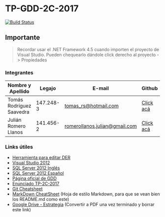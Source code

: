 ﻿# TP-GDD-2C-2017
[![Build Status](https://travis-ci.com/TomasRS/tp-gdd-2c-2017.svg?token=x8i3wwaW3bUTi6cU8yZK&branch=master)](https://travis-ci.com/TomasRS/tp-gdd-2c-2017)
## Importante
> Recordar usar el .NET Framework 4.5 cuando importen el proyecto de Visual Studio. Pueden chequearlo dándole click derecho al proyecto -> Propiedades

### Integrantes
Nombre y Apellido | Legajo | E-mail | Github | Líder
----------------- |------- | ------ | ------ | -----
Tomás Rodríguez Saavedra | 147.248-3 | tomas_rs@hotmail.com | [Click acá](https://github.com/TomasRS) | ✔
Julián Romero Llanos | 141.456-2 | romerollanos.julian@gmail.com | [Click acá](https://github.com/RomeroLlanosJulian) | ✖

### Links útiles
* [Herramienta para editar DER](http://www.yworks.com/downloads#yEd)
* [Visual Studio 2012](https://groups.google.com/forum/#!topic/gestiondedatos/JtVeli37uQM)
* [SQL Server 2012 Inglés](https://www.microsoft.com/en-US/download/details.aspx?id=29062)
* [SQL Server 2012 Español](https://www.microsoft.com/es-ES/download/details.aspx?id=29062)
* [Página oficial de GDD](https://sites.google.com/site/gestiondedatosutn/home)
* [Enunciado TP-2C-2017](https://drive.google.com/file/d/0B_t8j3nOHeJcbXFQdVhfN1FyX1E/view)
* [Git Cheatsheet](https://drive.google.com/file/d/0B_k1QNSnaW5UcTFTTlFoY3h5NWM/view?usp=sharing)
* [MarkDown CheatSheet](https://guides.github.com/pdfs/markdown-cheatsheet-online.pdf) (Hoja de estilo Markdown, para que se vean bien los README.md como este)
* [Google Drive - Estrategia](https://docs.google.com/document/d/1bDcIU4IbteI8onxQYTK2v4LGKrlOMhyKwyyvvBcFl24/edit?usp=sharing) (Convertir a PDF una vez terminado y borrar este link)
